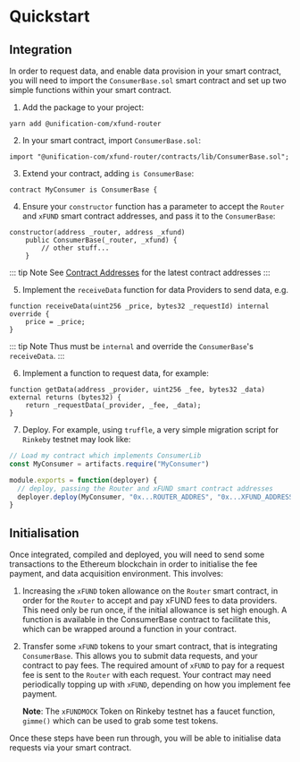 # Quickstart

## Integration

In order to request data, and enable data provision in your smart contract, you will need to
import the `ConsumerBase.sol` smart contract and set up two simple functions within your smart contract.

1. Add the package to your project:

```
yarn add @unification-com/xfund-router
```

2. In your smart contract, import `ConsumerBase.sol`:

```solidity
import "@unification-com/xfund-router/contracts/lib/ConsumerBase.sol";
```

3. Extend your contract, adding `is ConsumerBase`:

```solidity
contract MyConsumer is ConsumerBase {
```

4. Ensure your `constructor` function has a parameter to accept the `Router`  and `xFUND` 
   smart contract addresses, and pass it to the `ConsumerBase`:

```solidity
constructor(address _router, address _xfund)
    public ConsumerBase(_router, _xfund) {
        // other stuff...
    }
```

::: tip Note
See [Contract Addresses](../contracts.md) for the latest contract addresses
:::

5. Implement the `receiveData` function for data Providers to send data, e.g.

```solidity
function receiveData(uint256 _price, bytes32 _requestId) internal override {
    price = _price;
}
```

::: tip Note
Thus must be `internal` and override the `ConsumerBase`'s `receiveData`. 
:::

6. Implement a function to request data, for example:

```solidity
function getData(address _provider, uint256 _fee, bytes32 _data) external returns (bytes32) {
    return _requestData(_provider, _fee, _data);
}
```

7. Deploy. For example, using `truffle`, a very simple migration script for `Rinkeby` testnet
may look like:

```javascript
// Load my contract which implements ConsumerLib
const MyConsumer = artifacts.require("MyConsumer")

module.exports = function(deployer) {
  // deploy, passing the Router and xFUND smart contract addresses
  deployer.deploy(MyConsumer, "0x...ROUTER_ADDRES", "0x...XFUND_ADDRESS")
}
```

## Initialisation

Once integrated, compiled and deployed, you will need to send some transactions to the
Ethereum blockchain in order to initialise the fee payment, and data acquisition environment.
This involves:

1) Increasing the `xFUND` token allowance on the `Router` smart contract, in order for the `Router`
   to accept and pay xFUND fees to data providers. This need only be run once, if the initial
   allowance is set high enough. A function is available in the ConsumerBase contract to facilitate
   this, which can be wrapped around a function in your contract.
2) Transfer some `xFUND` tokens to your smart contract, that is integrating `ConsumerBase`.
   This allows you to submit data requests, and your contract to pay fees. The required amount
   of `xFUND` to pay for a request fee is sent to the `Router` with each request.
   Your contract may need periodically topping up with `xFUND`, depending on how you implement
   fee payment.

   **Note**: The `xFUNDMOCK` Token on Rinkeby testnet has a faucet function, `gimme()` which can be used
   to grab some test tokens.

Once these steps have been run through, you will be able to initialise data requests via your
smart contract.
